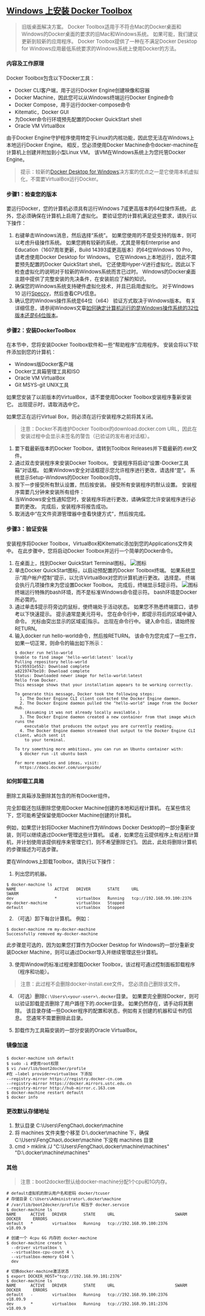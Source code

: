 ## [Windows 上安装 Docker Toolbox](https://docs.docker.com/toolbox/toolbox_install_windows/)
> <font size="2">旧版桌面解决方案。 Docker Toolbox适用于不符合Mac的Docker桌面和Windows的Docker桌面的要求的旧Mac和Windows系统。 如果可能，我们建议更新到较新的应用程序。</font>
<font size="2">Docker Toolbox提供了一种在不满足Docker Desktop for Windows应用最低系统要求的Windows系统上使用Docker的方法。</font>

#### 内容及工作原理
<font size="2">

Docker Toolbox包含以下Docker工具：
* Docker CLI客户端，用于运行Docker Engine创建映像和容器
* Docker Machine，因此您可以从Windows终端运行Docker Engine命令
* Docker Compose，用于运行docker-compose命令
* Kitematic，Docker GUI
* 为Docker命令行环境预先配置的Docker QuickStart shell
* Oracle VM VirtualBox

由于Docker Engine守护程序使用特定于Linux的内核功能，因此您无法在Windows上本地运行Docker Engine。 相反，您必须使用Docker Machine命令docker-machine在计算机上创建并附加到小型Linux VM。 该VM在Windows系统上为您托管Docker Engine。

> 提示：较新的[Docker Desktop for Windows](https://docs.docker.com/docker-for-windows/)决方案的优点之一是它使用本机虚拟化，不需要VirtualBox运行Docker。

</font>

#### 步骤1：检查您的版本
<font size="2">

要运行Docker，您的计算机必须具有运行Windows 7或更高版本的64位操作系统。 此外，您必须确保在计算机上启用了虚拟化。 要验证您的计算机满足这些要求，请执行以下操作：

1. 右键单击Windows消息，然后选择“系统”。
如果您使用的不是受支持的版本，则可以考虑升级操作系统。
如果您拥有较新的系统，尤其是带有Enterprise and Education（1607周年更新，Build 14393或更高版本）的64位Windows 10 Pro，请考虑使用Docker Desktop for Windows。 它在Windows上本地运行，因此不需要预先配置的Docker QuickStart shell。 它还使用Hyper-V进行虚拟化，因此以下检查虚拟化的说明对于较新的Windows系统而言已过时。 Windows的Docker桌面主题中提供了完整安装的先决条件，在安装前应了解的知识。
2. 确保您的Windows系统支持硬件虚拟化技术，并且已启用虚拟化。
对于Windows 10
运行[Speccy](https://www.ccleaner.com/speccy)，然后查看CPU信息。
3. 确认您的Windows操作系统是64位（x64）
验证方式取决于Windows版本。
有关详细信息，请参阅Windows文章[如何确定计算机运行的是Windows操作系统的32位版本还是64位版本](https://support.microsoft.com/en-us/kb/827218)。

</font>

#### 步骤2：安装DockerToolbox
<font size="2">

在本节中，您将安装Docker Toolbox软件和一些“帮助程序”应用程序。 安装会将以下软件添加到您的计算机：
* Windows版Docker客户端
* Docker工具箱管理工具和ISO
* Oracle VM VirtualBox
* Git MSYS-git UNIX工具

如果您安装了以前版本的VirtualBox，请不要使用Docker Toolbox安装程序重新安装它。 出现提示时，请取消选中它。

如果您正在运行Virtual Box，则必须在运行安装程序之前将其关闭。
> 注意：Docker不再维护Docker Toolbox的download.docker.com URL，因此在安装过程中会显示未签名的警告（已验证的发布者对话框）。

1. 要下载最新版本的Docker Toolbox，请转到Toolbox Releases并下载最新的.exe文件。
2. 通过双击安装程序来安装Docker Toolbox。
安装程序将启动“设置-Docker工具箱”对话框。
如果Windows安全对话框提示您允许程序进行更改，请选择“是”。 系统显示Setup-Windows的Docker Toolbox向导。
3. 按下一步接受所有默认设置，然后按安装。
接受所有安装程序的默认设置。 安装程序需要几分钟来安装所有组件：
4. 当Windows安全性通知您时，安装程序将进行更改，请确保您允许安装程序进行必要的更改。
完成后，安装程序将报告成功。
5. 取消选中“在文件资源管理器中查看快捷方式”，然后按完成。

</font>

#### 步骤3：验证安装
<font size="2">

安装程序将Docker Toolbox，VirtualBox和Kitematic添加到您的Applications文件夹中。 在此步骤中，您将启动Docker Toolbox并运行一个简单的Docker命令。

1. 在桌面上，找到Docker QuickStart Terminal图标。
![图标](assets/icon-set.png)
2. 单击Docker QuickStart图标，以启动预配置的Docker Toolbox终端。
如果系统显示“用户帐户控制”提示，以允许VirtualBox对您的计算机进行更改。 选择是。
终端会执行几项操作来为您设置Docker Toolbox。 完成后，终端显示$提示符。
![图标](assets/b2d-shell.png)
终端运行特殊的bash环境，而不是标准Windows命令提示符。 bash环境是Docker所必需的。
3. 通过单击$提示符旁边的鼠标，使终端处于活动状态。
如果您不熟悉终端窗口，请参考以下快速提示。
提示通常是美元符号。 您在命令行中，即提示符后的区域中键入命令。 光标由突出显示的区域或|指示。 出现在命令行中。 键入命令后，请始终按RETURN。
4. 输入docker run hello-world命令，然后按RETURN。
该命令为您完成了一些工作，如果一切正常，则命令的输出如下所示：
    ```
    $ docker run hello-world
    Unable to find image 'hello-world:latest' locally
    Pulling repository hello-world
    91c95931e552: Download complete
    a8219747be10: Download complete
    Status: Downloaded newer image for hello-world:latest
    Hello from Docker.
    This message shows that your installation appears to be working correctly.

    To generate this message, Docker took the following steps:
      1. The Docker Engine CLI client contacted the Docker Engine daemon.
      2. The Docker Engine daemon pulled the "hello-world" image from the Docker Hub.
        (Assuming it was not already locally available.)
      3. The Docker Engine daemon created a new container from that image which runs the
        executable that produces the output you are currently reading.
      4. The Docker Engine daemon streamed that output to the Docker Engine CLI client, which sent it
        to your terminal.

    To try something more ambitious, you can run an Ubuntu container with:
      $ docker run -it ubuntu bash

    For more examples and ideas, visit:
      https://docs.docker.com/userguide/
    ```

</font>

#### 如何卸载工具箱
<font size="2">
删除工具箱涉及删除其包含的所有Docker组件。

完全卸载还包括删除您使用Docker Machine创建的本地和远程计算机。 在某些情况下，您可能希望保留使用Docker Machine创建的计算机。

例如，如果您计划将Docker Machine作为Windows Docker Desktop的一部分重新安装，则可以继续通过Docker管理这些计算机。 或者，如果您在云提供程序上有远程计算机，并计划使用该提供程序来管理它们，则不希望删除它们。 因此，此处将删除计算机的步骤描述为可选步骤。

要在Windows上卸载Toolbox，请执行以下操作：
1. 列出您的机器。
```
$ docker-machine ls
NAME                ACTIVE   DRIVER       STATE     URL                        SWARM
dev                 *        virtualbox   Running   tcp://192.168.99.100:2376
my-docker-machine            virtualbox   Stopped
default                      virtualbox   Stopped
```

2. （可选）卸下每台计算机。 例如：
```
$ docker-machine rm my-docker-machine
Successfully removed my-docker-machine
```
此步骤是可选的，因为如果您打算作为Docker Desktop for Windows的一部分重新安装Docker Machine，则可以通过Docker导入并继续管理这些计算机。

3. 使用Window的标准过程来卸载Docker Toolbox，该过程可通过控制面板卸载程序（程序和功能）。
> 注意：此过程不会删除docker-install.exe文件。 您必须自己删除该文件。

4. （可选）删除`C:\Users\<your-user>\.docker`目录。
如果要完全删除Docker，则可以验证卸载是否删除了用户路径下的.docker目录。 如果仍然存在，请手动将其删除。 该目录存储一些Docker程序的配置和状态，例如有关创建的机器和证书的信息。 您通常不需要删除此目录。

5. 卸载作为工具箱安装的一部分安装的Oracle VirtualBox。

</font>

#### 镜像加速
<font size="2">

```
$ docker-machine ssh default
$ sudo -i #使用root权限
$ vi /var/lib/boot2docker/profile
#在 –label provider=virtualbox 下添加
--registry-mirror https://registry.docker-cn.com
--registry-mirror https://docker.mirrors.ustc.edu.cn
--registry-mirror http://hub-mirror.c.163.com
$ docker-machine restart default
$ docker info
```

</font>

#### 更改默认存储地址

<font size="2">

1. 默认目录 C:\Users\FengChao\\.docker\machine
2. 将 machines 文件夹整个移至 D:\\.docker\machine 下，确保 C:\Users\FengChao\\.docker\machine 下没有 machines 目录
3. cmd > mklink /J "C:\Users\FengChao\\.docker\machine\machines" "D:\\.docker\machine\machines"

</font>

#### 其他
<font size="2">

> 注意：boot2docker默认给docker-machine分配1个cpu和1G内存。
```
# default虚拟机的默认用户名和密码 docker/tcuser
# 存储目录 C:\Users\Administrator\.docker\machine
# /var/lib/boot2docker/profile 相当于 docker.service
$ docker-machine ls
NAME      ACTIVE   DRIVER       STATE     URL                         SWARM   DOCKER     ERRORS
default   *        virtualbox   Running   tcp://192.168.99.100:2376           v18.09.9

# 创建一个 4cpu 6G 内存的 docker-machine
$ docker-machine create \
  --driver virtualbox \
  --virtualbox-cpu-count 4 \
  --virtualbox-memory 6144 \
  dev

# 切换docker-machine激活状态
$ export DOCKER_HOST="tcp://192.168.99.101:2376" 
$ docker-machine ls
NAME      ACTIVE   DRIVER       STATE     URL                         SWARM   DOCKER     ERRORS
default   -        virtualbox   Running   tcp://192.168.99.100:2376           v18.09.9
dev       *        virtualbox   Running   tcp://192.168.99.101:2376           v18.09.9
```

</font>
